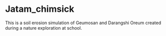 # Jatam_chimsick
This is a soil erosion simulation of Geumosan and Darangshi Oreum created during a nature exploration at school.
